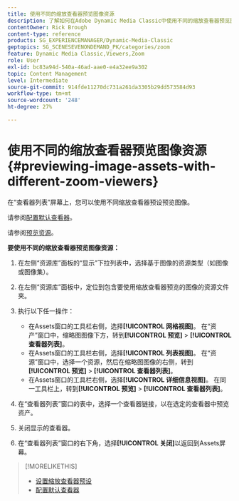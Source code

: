 ```yaml
---
title: 使用不同的缩放查看器预览图像资源
description: 了解如何在Adobe Dynamic Media Classic中使用不同的缩放查看器预览图像资源。
contentOwner: Rick Brough
content-type: reference
products: SG_EXPERIENCEMANAGER/Dynamic-Media-Classic
geptopics: SG_SCENESEVENONDEMAND_PK/categories/zoom
feature: Dynamic Media Classic,Viewers,Zoom
role: User
exl-id: bc83a94d-540a-46ad-aae0-e4a32ee9a302
topic: Content Management
level: Intermediate
source-git-commit: 914fde11270dc731a261da3305b29dd573584d93
workflow-type: tm+mt
source-wordcount: '248'
ht-degree: 27%

---
```


# 使用不同的缩放查看器预览图像资源{#previewing-image-assets-with-different-zoom-viewers}

在“查看器列表”屏幕上，您可以使用不同缩放查看器预设预览图像。

请参阅[配置默认查看器](application-setup.md#configuring_default_viewers)。

请参阅[预览资源](previewing-asset.md#previewing_an_asset)。

**要使用不同的缩放查看器预览图像资源：**

1. 在左侧“资源库”面板的“显示”下拉列表中，选择基于图像的资源类型（如图像或图像集）。
1. 在左侧“资源库”面板中，定位到包含要使用缩放查看器预览的图像的资源文件夹。
1. 执行以下任一操作：

   * 在Assets窗口的工具栏右侧，选择&#x200B;**[!UICONTROL 网格视图]**。 在“资产”窗口中，缩略图图像下方，转到&#x200B;**[!UICONTROL 预览]** > **[!UICONTROL 查看器列表]**。
   * 在Assets窗口的工具栏右侧，选择&#x200B;**[!UICONTROL 列表视图]**。 在“资源”窗口中，选择一个资源，然后在缩略图图像的右侧，转到&#x200B;**[!UICONTROL 预览]** > **[!UICONTROL 查看器列表]**。
   * 在Assets窗口的工具栏右侧，选择&#x200B;**[!UICONTROL 详细信息视图]**。 在同一工具栏上，转到&#x200B;**[!UICONTROL 预览]** > **[!UICONTROL 查看器列表]**。

1. 在“查看器列表”窗口的表中，选择一个查看器链接，以在选定的查看器中预览资产。
1. 关闭显示的查看器。
1. 在“查看器列表”窗口的右下角，选择&#x200B;**[!UICONTROL 关闭]**&#x200B;以返回到Assets屏幕。

>[!MORELIKETHIS]
>
>* [设置缩放查看器预设](setting-zoom-viewer-presets.md#setting_up_zoom_viewer_presets)
>* [配置默认查看器](application-setup.md#configuring_default_viewers)
